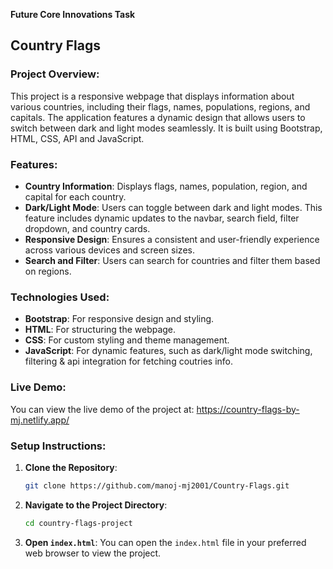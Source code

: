 **Future Core Innovations Task**

## Country Flags

### Project Overview:

This project is a responsive webpage that displays information about various countries, including their flags, names, populations, regions, and capitals. The application features a dynamic design that allows users to switch between dark and light modes seamlessly. It is built using Bootstrap, HTML, CSS, API and JavaScript.

### Features:

- **Country Information**: Displays flags, names, population, region, and capital for each country.
- **Dark/Light Mode**: Users can toggle between dark and light modes. This feature includes dynamic updates to the navbar, search field, filter dropdown, and country cards.
- **Responsive Design**: Ensures a consistent and user-friendly experience across various devices and screen sizes.
- **Search and Filter**: Users can search for countries and filter them based on regions.

### Technologies Used:

- **Bootstrap**: For responsive design and styling.
- **HTML**: For structuring the webpage.
- **CSS**: For custom styling and theme management.
- **JavaScript**: For dynamic features, such as dark/light mode switching, filtering & api integration for fetching coutries info.

### Live Demo:

You can view the live demo of the project at: https://country-flags-by-mj.netlify.app/

### Setup Instructions:

1. **Clone the Repository**:
   ```bash
   git clone https://github.com/manoj-mj2001/Country-Flags.git
   ```

2. **Navigate to the Project Directory**:
   ```bash
   cd country-flags-project
   ```

3. **Open `index.html`**: You can open the `index.html` file in your preferred web browser to view the project.
